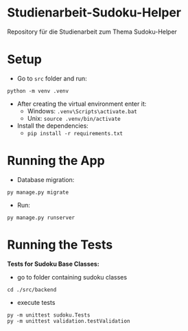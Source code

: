 # Studienarbeit-Sudoku-Helper
Repository für die Studienarbeit zum Thema Sudoku-Helper

# Setup
- Go to `src` folder and run:
```
python -m venv .venv
```
- After creating the virtual environment enter it:
    - Windows: `.venv\Scripts\activate.bat`
    - Unix: `source .venv/bin/activate`
- Install the dependencies:
    - `pip install -r requirements.txt`

# Running the App
- Database migration:
```
py manage.py migrate
```
- Run:
```
py manage.py runserver
```

# Running the Tests
**Tests for Sudoku Base Classes:**
- go to folder containing sudoku classes
```
cd ./src/backend
```
- execute tests
```
py -m unittest sudoku.Tests
py -m unittest validation.testValidation
```